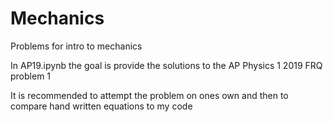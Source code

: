 # Mechanics
Problems for intro to mechanics

In AP19.ipynb the goal is provide the solutions to the AP Physics 1 2019 FRQ problem 1

It is recommended to attempt the problem on ones own and then to compare hand written equations to my code

